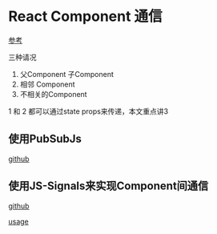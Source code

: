 # React Component 通信

[参考](http://www.ctheu.com/2015/02/12/how-to-communicate-between-react-components/#comp_to_comp)

三种请况

1. 父Component 子Component
2. 相邻 Component
3. 不相关的Component

1 和 2 都可以通过state props来传递，本文重点讲3

## 使用PubSubJs

[github](https://github.com/mroderick/PubSubJS)

## 使用JS-Signals来实现Component间通信

[github](https://github.com/millermedeiros/js-signals)

[usage](https://github.com/millermedeiros/js-signals/wiki/Examples)